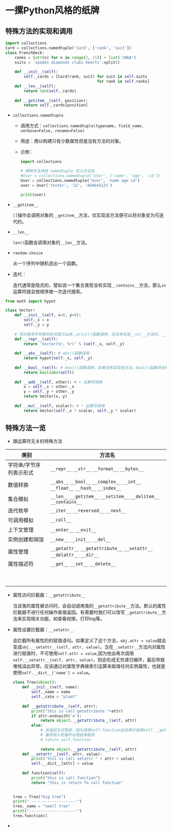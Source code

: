 # 一摞Python风格的纸牌
## 特殊方法的实现和调用
```python
import collections
Card = collections.namedtuple('Card', ['rank', 'suit'])
class FrenchDeck:
    ranks = [str(n) for n in range(2, 11)] + list('JQKA')
    suits = 'spades diamonds clubs hearts'.split()
    
    def __init__(self):
        self._cards = [Card(rank, suit) for suit in self.suits
                                        for rank in self.ranks]
    def __len__(self):
        return len(self._cards)
        
    def __getitem__(self, position):
        return self._cards[position]
```
- `collections.namedtuple`
  
    - 调用方式：`collections.namedtuple(typename, field_name, verbose=False, rename=False)`
    
    - 用途：用以构建只有少数属性但是没有方法的对象。
    
    - 示例：
    
      ```py
      import collections
      
      # 两种方法来给 namedtuple 定义方法名
      #User = collections.namedtuple('User', ['name', 'age', 'id'])
      User = collections.namedtuple('User', 'name age id')
      user = User('tester', '22', '464643123')
      
      print(user)
      ```
    
- `__getitem__`

    `[]`操作会调用对象的`__getitem__`方法，仅实现该方法便可以将对象变为可迭代的。

- `__len__`

    `len()`函数会调用对象的`__len__`方法。

- `random.choice`

    从一个序列中随机选出一个函数。

- 迭代：

    迭代通常是隐式的，譬如说一个集合类型没有实现`__contains__`方法，那么`in`运算符就会按顺序做一次迭代搜索。

```python
from math import hypot

class Vector:
    def __init__(self, x=0, y=0):
        self._x = x
        self._y = y
        
    # 将对象用字符串的形式表示出来，print()函数调用，在没有实现__str__方法时，__repr__可以作为替代
    def __repr__(self): 
        return 'Vector(%r, %r)' % (self._x, self._y)
    
    def __abs__(self): # abs()函数调用
        return hypot(self._x, self._y)
    
    def __bool__(self): # bool()函数调用，如果没有实现该方法，bool()函数将会尝试使用__len__作为替代
        return bool(abs(self))
    
    def __add__(self, other): # + 运算符调用
        x = self._x + other._x
        y = self._y + other._y
        return Vector(x, y)
    
    def __mul__(self, scalar): # * 运算符调用
        return Vector(self._x * scalar, self._y * scalar)
```

## 特殊方法一览

- 跟运算符无关的特殊方法

| 类别                    | 方法名                                                       |
| ----------------------- | ------------------------------------------------------------ |
| 字符串/字节序列表示形式 | `__repr__` `__str__` `__format__` `__bytes__`                |
| 数值转换                | `__abs__` `__bool__` `__complex__` `__int__` `__float__` `__hash__` `__index__` |
| 集合模拟                | `__len__` `__getitem__` `__setitem__` `__delitem__` `__contains__` |
| 迭代枚举                | `__iter__` `__reversed__` `__next__`                         |
| 可调用模拟              | `__call__`                                                   |
| 上下文管理              | `__enter__` `__exit__`                                       |
| 实例创建和销毁          | `__new__` `__init__` `__del__`                               |
| 属性管理                | `__getattr__` `__getattribute__` `__setattr__` `__delattr__` `__dir__` |
| 属性描述符              | `__get__` `__set__` `__delete__`                             |
|                         |                                                              |
|                         |                                                              |
|                         |                                                              |
|                         |                                                              |
|                         |                                                              |
|                         |                                                              |
|                         |                                                              |
|                         |                                                              |
|                         |                                                              |



- 属性访问拦截器：`__getattribute__`

  当该类的属性被访问时，会自动调用类的`__getattribute__`方法。默认的属性拦截器不进行任何操作直接返回。有需要时我们可以改写`__getattribute__`方法来实现相关功能，如查看权限，打印log等。

- 属性设置拦截器：`__setattr__`

  会拦截所有属性的的赋值语句。如果定义了这个方法，`obj.attr = value`就会变成`obj.__setattr__(self, attr, value)`。当在`__setattr__`方法内对属性进行赋值时，不可使用`self.attr = value`,因为他会再次调用`self.__setattr__(self, attr, value)`，则会形成无穷递归循环，最后导致堆栈溢出异常。应该通过对属性字典做索引运算来赋值任何实例属性，也就是使用`self.__dict__['name'] = value`。

  ```python
  class Tree(object):
      def __init__(self, name):
          self._name = name
          self._cate = "plant"
      
      def __getattribute__(self, attr):
          print("this is call getattribute "+attr)
          if attr.endswith('e'):
              return object.__getattribute__(self, attr)
          else:
              # 该返回方式错误，因为调用self.function还会再次调用self.__getattribute__方法，
              # 最终陷入死循环从而结束程序
              # return self.function
              
              return object.__getattribute__(self, attr)
      def __setattr__(self, attr, value):
          print("this is call setattr " + attr + value)
          self.__dict__[attr] = value
      
      def function(self):
          print("this is call function")
          return "this is return fo call function"
      
  
  tree = Tree("big tree")
  print("---------------------")
  tree._name = "small tree"
  print("---------------------")
  tree.function()
  ```

- 





















